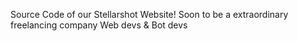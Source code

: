 Source Code of our Stellarshot Website!
Soon to be a extraordinary freelancing company
Web devs & Bot devs
